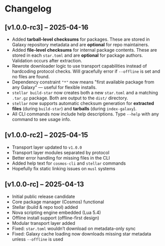# Changelog

## [v1.0.0-rc3] – 2025-04-16

- Added **tarball-level checksums** for packages. These are stored in Galaxy repository metadata and are **optional** for repo maintainers.
- Added **file-level checksums** for internal package contents. These are stored in each `star.toml` and are **optional** for package authors. Validation occurs after extraction.
- Rewrote downloader logic to use transport capabilities instead of hardcoding protocol checks. Will gracefully error if `--offline` is set and no files are found.
- Dependency constraint `"*"` now means "first available package from any Galaxy" — useful for flexible installs.
- `stellar build-star` now creates both a new `star.toml` and a matching `.tar.gz` package. Both are output to the `dist/` directory.
- `stellar` now supports automatic checksum generation for **extracted files** (during `build-star`) and **tarballs** (during `index-galaxy`).
- All CLI commands now include help descriptions. Type `--help` with any command to see usage info.


## [v1.0.0-rc2] – 2025-04-15
- Transport layer updated to `v1.0.0`
- Transport layer modules separated by protocol
- Better error handling for missing files in the CLI
- Added help text for `cosmos-cli` and `stellar` commands
- Hopefully fix static linking issues on `musl` systems

## [v1.0.0-rc] – 2025-04-13
- Initial public release candidate
- Core package manager (Cosmos) functional
- Stellar (build & repo tool) added
- Nova scripting engine embedded (Lua 5.4)
- Offline install support (offline-first design)
- Modular transport layer added
- Fixed: `star.toml` wouldn’t download on metadata-only sync
- Fixed: Galaxy cache loading now downloads missing star metadata unless `--offline` is used